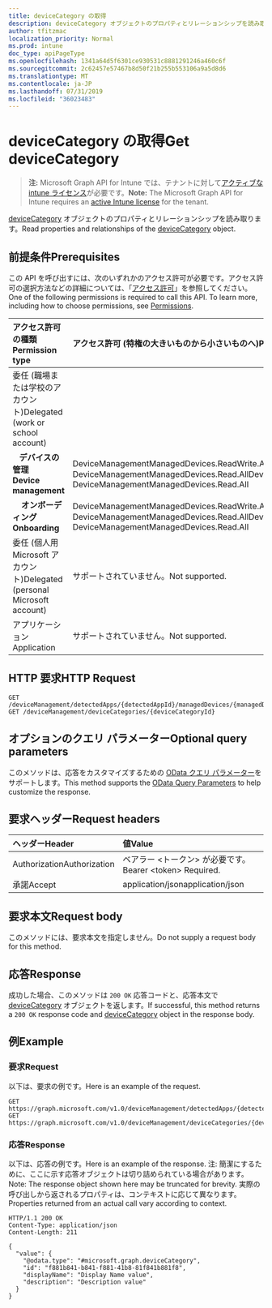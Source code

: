 ```yaml
---
title: deviceCategory の取得
description: deviceCategory オブジェクトのプロパティとリレーションシップを読み取ります。
author: tfitzmac
localization_priority: Normal
ms.prod: intune
doc_type: apiPageType
ms.openlocfilehash: 1341a64d5f6301ce930531c8881291246a460c6f
ms.sourcegitcommit: 2c62457e57467b8d50f21b255b553106a9a5d8d6
ms.translationtype: MT
ms.contentlocale: ja-JP
ms.lasthandoff: 07/31/2019
ms.locfileid: "36023483"
---
```

# <a name="get-devicecategory"></a><span data-ttu-id="1434c-103">deviceCategory の取得</span><span class="sxs-lookup"><span data-stu-id="1434c-103">Get deviceCategory</span></span>

> <span data-ttu-id="1434c-104">**注:** Microsoft Graph API for Intune では、テナントに対して[アクティブな intune ライセンス](https://go.microsoft.com/fwlink/?linkid=839381)が必要です。</span><span class="sxs-lookup"><span data-stu-id="1434c-104">**Note:** The Microsoft Graph API for Intune requires an [active Intune license](https://go.microsoft.com/fwlink/?linkid=839381) for the tenant.</span></span>

<span data-ttu-id="1434c-105">[deviceCategory](../resources/intune-shared-devicecategory.md) オブジェクトのプロパティとリレーションシップを読み取ります。</span><span class="sxs-lookup"><span data-stu-id="1434c-105">Read properties and relationships of the [deviceCategory](../resources/intune-shared-devicecategory.md) object.</span></span>

## <a name="prerequisites"></a><span data-ttu-id="1434c-106">前提条件</span><span class="sxs-lookup"><span data-stu-id="1434c-106">Prerequisites</span></span>
<span data-ttu-id="1434c-p101">この API を呼び出すには、次のいずれかのアクセス許可が必要です。アクセス許可の選択方法などの詳細については、「[アクセス許可](/graph/permissions-reference)」を参照してください。</span><span class="sxs-lookup"><span data-stu-id="1434c-p101">One of the following permissions is required to call this API. To learn more, including how to choose permissions, see [Permissions](/graph/permissions-reference).</span></span>

|<span data-ttu-id="1434c-109">アクセス許可の種類</span><span class="sxs-lookup"><span data-stu-id="1434c-109">Permission type</span></span>|<span data-ttu-id="1434c-110">アクセス許可 (特権の大きいものから小さいものへ)</span><span class="sxs-lookup"><span data-stu-id="1434c-110">Permissions (from most to least privileged)</span></span>|
|:---|:---|
|<span data-ttu-id="1434c-111">委任 (職場または学校のアカウント)</span><span class="sxs-lookup"><span data-stu-id="1434c-111">Delegated (work or school account)</span></span>||
| <span data-ttu-id="1434c-112">&nbsp;&nbsp; **デバイスの管理**</span><span class="sxs-lookup"><span data-stu-id="1434c-112">&nbsp; &nbsp; **Device management**</span></span> | <span data-ttu-id="1434c-113">DeviceManagementManagedDevices.ReadWrite.All、DeviceManagementManagedDevices.Read.All</span><span class="sxs-lookup"><span data-stu-id="1434c-113">DeviceManagementManagedDevices.ReadWrite.All, DeviceManagementManagedDevices.Read.All</span></span>|
| <span data-ttu-id="1434c-114">&nbsp; &nbsp; **オンボーディング**</span><span class="sxs-lookup"><span data-stu-id="1434c-114">&nbsp; &nbsp; **Onboarding**</span></span> | <span data-ttu-id="1434c-115">DeviceManagementManagedDevices.ReadWrite.All、DeviceManagementManagedDevices.Read.All</span><span class="sxs-lookup"><span data-stu-id="1434c-115">DeviceManagementManagedDevices.ReadWrite.All, DeviceManagementManagedDevices.Read.All</span></span>|
|<span data-ttu-id="1434c-116">委任 (個人用 Microsoft アカウント)</span><span class="sxs-lookup"><span data-stu-id="1434c-116">Delegated (personal Microsoft account)</span></span>|<span data-ttu-id="1434c-117">サポートされていません。</span><span class="sxs-lookup"><span data-stu-id="1434c-117">Not supported.</span></span>|
|<span data-ttu-id="1434c-118">アプリケーション</span><span class="sxs-lookup"><span data-stu-id="1434c-118">Application</span></span>|<span data-ttu-id="1434c-119">サポートされていません。</span><span class="sxs-lookup"><span data-stu-id="1434c-119">Not supported.</span></span>|

## <a name="http-request"></a><span data-ttu-id="1434c-120">HTTP 要求</span><span class="sxs-lookup"><span data-stu-id="1434c-120">HTTP Request</span></span>
<!-- {
  "blockType": "ignored"
}
-->
``` http
GET /deviceManagement/detectedApps/{detectedAppId}/managedDevices/{managedDeviceId}/deviceCategory
GET /deviceManagement/deviceCategories/{deviceCategoryId}
```

## <a name="optional-query-parameters"></a><span data-ttu-id="1434c-121">オプションのクエリ パラメーター</span><span class="sxs-lookup"><span data-stu-id="1434c-121">Optional query parameters</span></span>
<span data-ttu-id="1434c-122">このメソッドは、応答をカスタマイズするための [OData クエリ パラメーター](https://developer.microsoft.com/graph/docs/concepts/query_parameters)をサポートします。</span><span class="sxs-lookup"><span data-stu-id="1434c-122">This method supports the [OData Query Parameters](https://developer.microsoft.com/graph/docs/concepts/query_parameters) to help customize the response.</span></span>

## <a name="request-headers"></a><span data-ttu-id="1434c-123">要求ヘッダー</span><span class="sxs-lookup"><span data-stu-id="1434c-123">Request headers</span></span>
|<span data-ttu-id="1434c-124">ヘッダー</span><span class="sxs-lookup"><span data-stu-id="1434c-124">Header</span></span>|<span data-ttu-id="1434c-125">値</span><span class="sxs-lookup"><span data-stu-id="1434c-125">Value</span></span>|
|:---|:---|
|<span data-ttu-id="1434c-126">Authorization</span><span class="sxs-lookup"><span data-stu-id="1434c-126">Authorization</span></span>|<span data-ttu-id="1434c-127">ベアラー &lt;トークン&gt; が必要です。</span><span class="sxs-lookup"><span data-stu-id="1434c-127">Bearer &lt;token&gt; Required.</span></span>|
|<span data-ttu-id="1434c-128">承諾</span><span class="sxs-lookup"><span data-stu-id="1434c-128">Accept</span></span>|<span data-ttu-id="1434c-129">application/json</span><span class="sxs-lookup"><span data-stu-id="1434c-129">application/json</span></span>|

## <a name="request-body"></a><span data-ttu-id="1434c-130">要求本文</span><span class="sxs-lookup"><span data-stu-id="1434c-130">Request body</span></span>
<span data-ttu-id="1434c-131">このメソッドには、要求本文を指定しません。</span><span class="sxs-lookup"><span data-stu-id="1434c-131">Do not supply a request body for this method.</span></span>

## <a name="response"></a><span data-ttu-id="1434c-132">応答</span><span class="sxs-lookup"><span data-stu-id="1434c-132">Response</span></span>
<span data-ttu-id="1434c-133">成功した場合、このメソッドは `200 OK` 応答コードと、応答本文で [deviceCategory](../resources/intune-shared-devicecategory.md) オブジェクトを返します。</span><span class="sxs-lookup"><span data-stu-id="1434c-133">If successful, this method returns a `200 OK` response code and [deviceCategory](../resources/intune-shared-devicecategory.md) object in the response body.</span></span>

## <a name="example"></a><span data-ttu-id="1434c-134">例</span><span class="sxs-lookup"><span data-stu-id="1434c-134">Example</span></span>

### <a name="request"></a><span data-ttu-id="1434c-135">要求</span><span class="sxs-lookup"><span data-stu-id="1434c-135">Request</span></span>
<span data-ttu-id="1434c-136">以下は、要求の例です。</span><span class="sxs-lookup"><span data-stu-id="1434c-136">Here is an example of the request.</span></span>
``` http
GET https://graph.microsoft.com/v1.0/deviceManagement/detectedApps/{detectedAppId}/managedDevices/{managedDeviceId}/deviceCategory
GET https://graph.microsoft.com/v1.0/deviceManagement/deviceCategories/{deviceCategoryId}

```

### <a name="response"></a><span data-ttu-id="1434c-137">応答</span><span class="sxs-lookup"><span data-stu-id="1434c-137">Response</span></span>
<span data-ttu-id="1434c-138">以下は、応答の例です。</span><span class="sxs-lookup"><span data-stu-id="1434c-138">Here is an example of the response.</span></span> <span data-ttu-id="1434c-139">注: 簡潔にするために、ここに示す応答オブジェクトは切り詰められている場合があります。</span><span class="sxs-lookup"><span data-stu-id="1434c-139">Note: The response object shown here may be truncated for brevity.</span></span> <span data-ttu-id="1434c-140">実際の呼び出しから返されるプロパティは、コンテキストに応じて異なります。</span><span class="sxs-lookup"><span data-stu-id="1434c-140">Properties returned from an actual call vary according to context.</span></span>

``` http
HTTP/1.1 200 OK
Content-Type: application/json
Content-Length: 211

{
  "value": {
    "@odata.type": "#microsoft.graph.deviceCategory",
    "id": "f881b841-b841-f881-41b8-81f841b881f8",
    "displayName": "Display Name value",
    "description": "Description value"
  }
}
```



